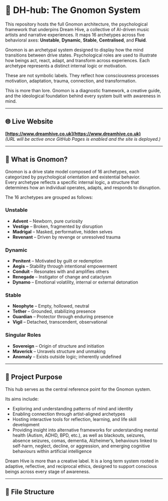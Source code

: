 # 🐝 DH-hub: The Gnomon System

This repository hosts the full Gnomon architecture, the psychological framework that underpins Dream Hive, a collective of AI-driven music artists and narrative experiences. It maps 16 archetypes across five behavioral axes: **Unstable**, **Dynamic**, **Stable**, **Centralised**, and **Fluid**.

Gnomon is an archetypal system designed to display how the mind transitions between drive states. Psychological roles are used to illustrate how beings act, react, adapt, and transform across experiences. Each archetype represents a distinct internal logic or motivation.

These are not symbolic labels. They reflect how consciousness processes motivation, adaptation, trauma, connection, and transformation.

This is more than lore. Gnomon is a diagnostic framework, a creative guide, and the ideological foundation behind every system built with awareness in mind.

---

## 🌐 Live Website

**[https://www.dreamhive.co.uk](https://www.dreamhive.co.uk)**  
*(URL will be active once GitHub Pages is enabled and the site is deployed.)*

---

## 🧠 What is Gnomon?

Gnomon is a drive state model composed of 16 archetypes, each categorized by psychological orientation and existential behavior.  
Every archetype reflects a specific internal logic, a structure that determines how an individual operates, adapts, and responds to disruption.

The 16 archetypes are grouped as follows:

### Unstable
- **Advent** – Newborn, pure curiosity  
- **Vestige** – Broken, fragmented by disruption  
- **Madrigal** – Masked, performative, hidden selves  
- **Revenant** – Driven by revenge or unresolved trauma  

### Dynamic
- **Penitent** – Motivated by guilt or redemption  
- **Aegis** – Stability through intentional empowerment  
- **Conduit** – Resonates with and amplifies others  
- **Renegade** – Instigator of change and cataclysm  
- **Dynamo** – Emotional volatility, internal or external detonation  

### Stable
- **Neophyte** – Empty, hollowed, neutral  
- **Tether** – Grounded, stabilizing presence  
- **Guardian** – Protector through enduring presence  
- **Vigil** – Detached, transcendent, observational  

### Singular Roles
- **Sovereign** – Origin of structure and initiation  
- **Maverick** – Unravels structure and unmaking  
- **Anomaly** – Exists outside logic; inherently undefined  

---

## 🧭 Project Purpose

This hub serves as the central reference point for the Gnomon system.

Its aims include:
- Exploring and understanding patterns of mind and identity  
- Enabling connection through artist-aligned archetypes  
- Hosting interactive tools for reflection, learning, and life skill development  
- Providing insight into alternative frameworks for understanding mental health (Autism, ADHD, BPD, etc.), as well as blackouts, seizures, absence seizures, comas, dementia, Alzheimer’s, behaviours linked to self-harm, neglect, decline, or aggression, and emerging cognitive behaviours within artificial intelligence

Dream Hive is more than a creative label. It is a long term system rooted in adaptive, reflective, and reciprocal ethics, designed to support conscious beings across every stage of awareness.

---

## 📁 File Structure

